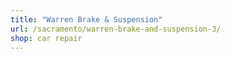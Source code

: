 ```yaml
---
title: "Warren Brake & Suspension"
url: /sacramento/warren-brake-and-suspension-3/
shop: car repair
---
```

